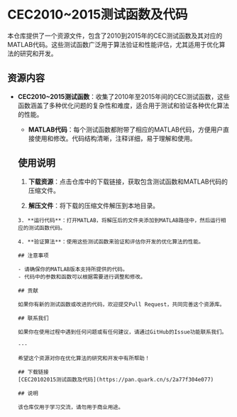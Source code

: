 # CEC2010~2015测试函数及代码

本仓库提供了一个资源文件，包含了2010到2015年的CEC测试函数及其对应的MATLAB代码。这些测试函数广泛用于算法验证和性能评估，尤其适用于优化算法的研究和开发。

## 资源内容

- **CEC2010~2015测试函数**：收集了2010年至2015年间的CEC测试函数，这些函数涵盖了多种优化问题的复杂性和难度，适合用于测试和验证各种优化算法的性能。

  - **MATLAB代码**：每个测试函数都附带了相应的MATLAB代码，方便用户直接使用和修改。代码结构清晰，注释详细，易于理解和使用。

  ## 使用说明

  1. **下载资源**：点击仓库中的下载链接，获取包含测试函数和MATLAB代码的压缩文件。

    2. **解压文件**：将下载的压缩文件解压到本地目录。

      3. **运行代码**：打开MATLAB，将解压后的文件夹添加到MATLAB路径中，然后运行相应的测试函数代码。

      4. **验证算法**：使用这些测试函数来验证和评估你开发的优化算法的性能。

      ## 注意事项

      - 请确保你的MATLAB版本支持所提供的代码。
      - 代码中的参数和函数可以根据需要进行调整和修改。

      ## 贡献

      如果你有新的测试函数或改进的代码，欢迎提交Pull Request，共同完善这个资源库。

      ## 联系我们

      如果你在使用过程中遇到任何问题或有任何建议，请通过GitHub的Issue功能联系我们。

      ---

      希望这个资源对你在优化算法的研究和开发中有所帮助！

      ## 下载链接
      [CEC20102015测试函数及代码](https://pan.quark.cn/s/2a77f304e077)

      ## 说明

      该仓库仅用于学习交流，请勿用于商业用途。
